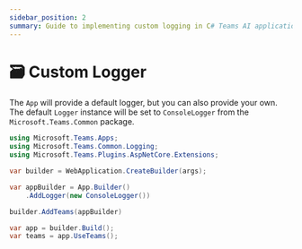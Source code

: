 ```yaml
---
sidebar_position: 2
summary: Guide to implementing custom logging in C# Teams AI applications using the ConsoleLogger and custom logger options.
---
```


# 🗃️ Custom Logger

The `App` will provide a default logger, but you can also provide your own.
The default `Logger` instance will be set to `ConsoleLogger` from the
`Microsoft.Teams.Common` package.


```csharp
using Microsoft.Teams.Apps;
using Microsoft.Teams.Common.Logging;
using Microsoft.Teams.Plugins.AspNetCore.Extensions;

var builder = WebApplication.CreateBuilder(args);

var appBuilder = App.Builder()
    .AddLogger(new ConsoleLogger())

builder.AddTeams(appBuilder)

var app = builder.Build();
var teams = app.UseTeams();
```

